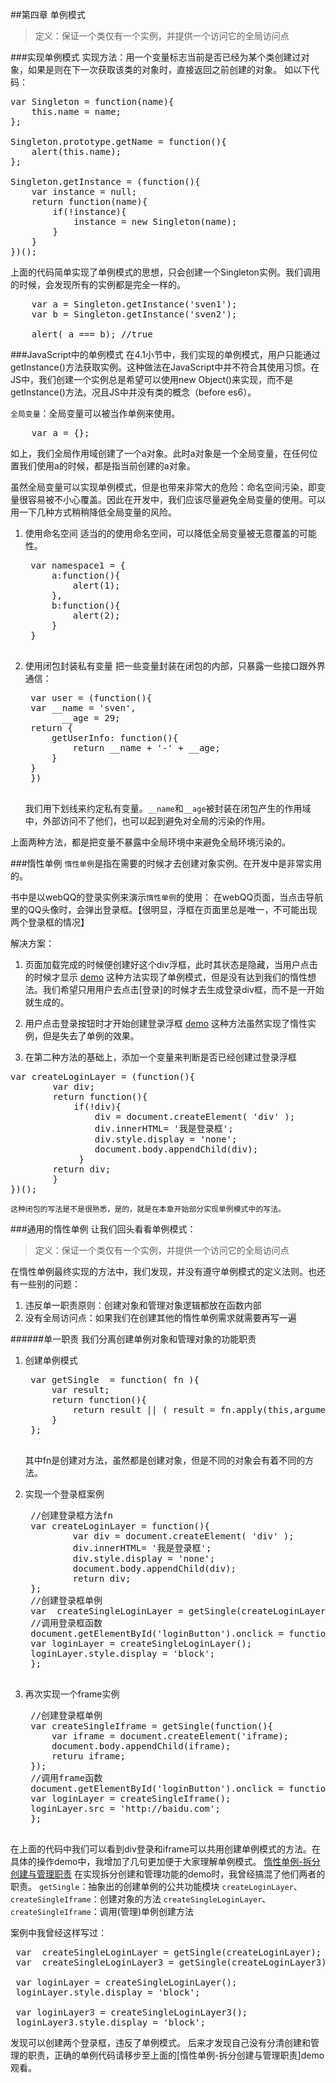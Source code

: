 ##第四章 单例模式

>定义：保证一个类仅有一个实例，并提供一个访问它的全局访问点

###实现单例模式
实现方法：用一个变量标志当前是否已经为某个类创建过对象，如果是则在下一次获取该类的对象时，直接返回之前创建的对象。
如以下代码：
<pre>
var Singleton = function(name){
	this.name = name;
};

Singleton.prototype.getName = function(){
	alert(this.name);
};

Singleton.getInstance = (function(){
	var instance = null;
    return function(name){
    	if(!instance){
        	instance = new Singleton(name);
        }
    }
})();
</pre>

上面的代码简单实现了单例模式的思想，只会创建一个Singleton实例。我们调用的时候，会发现所有的实例都是完全一样的。
<pre>
	var a = Singleton.getInstance('sven1');
    var b = Singleton.getInstance('sven2');
    
    alert( a === b); //true
</pre>

###JavaScript中的单例模式
在4.1小节中，我们实现的单例模式，用户只能通过 getInstance()方法获取实例。这种做法在JavaScript中并不符合其使用习惯。在JS中，我们创建一个实例总是希望可以使用new Object()来实现，而不是getInstance()方法。况且JS中并没有类的概念（before es6）。

`全局变量`：全局变量可以被当作单例来使用。

<pre>
	var a = {};
</pre>

如上，我们全局作用域创建了一个a对象。此时a对象是一个全局变量，在任何位置我们使用a的时候，都是指当前创建的a对象。

虽然全局变量可以实现单例模式，但是也带来非常大的危险：命名空间污染，即变量很容易被不小心覆盖。因此在开发中，我们应该尽量避免全局变量的使用。可以用一下几种方式稍稍降低全局变量的风险。

1. 使用命名空间
	适当的的使用命名空间，可以降低全局变量被无意覆盖的可能性。
    <pre>
    var namespace1 = {
    	a:function(){
        	alert(1);
        },
        b:function(){
        	alert(2);
        }
    }
    </pre>
2. 使用闭包封装私有变量
	把一些变量封装在闭包的内部，只暴露一些接口跟外界通信：
    <pre>
    var user = (function(){
    var __name = 'sven',
    	  __age = 29;
	return {
    	getUserInfo: function(){
        	return __name + '-' + __age;
        }
    }
    })
    </pre>
    
	我们用下划线来约定私有变量。`__name`和`__age`被封装在闭包产生的作用域中，外部访问不了他们，也可以起到避免对全局的污染的作用。

上面两种方法，都是把变量不暴露中全局环境中来避免全局环境污染的。

###惰性单例
`惰性单例`是指在需要的时候才去创建对象实例。在开发中是非常实用的。

书中是以webQQ的登录实例来演示`惰性单例`的使用：
在webQQ页面，当点击导航里的QQ头像时，会弹出登录框。【很明显，浮框在页面里总是唯一，不可能出现两个登录框的情况】

解决方案：

1.  页面加载完成的时候便创建好这个div浮框，此时其状态是隐藏，当用户点击的时候才显示
	[demo](http://runjs.cn/code/bryxnozg)
	这种方法实现了单例模式，但是没有达到我们的惰性想法。我们希望只用用户去点击[登录]的时候才去生成登录div框，而不是一开始就生成的。

2.  用户点击登录按钮时才开始创建登录浮框
	[demo](http://runjs.cn/code/chjho5il)
	这种方法虽然实现了惰性实例，但是失去了单例的效果。
3. 在第二种方法的基础上，添加一个变量来判断是否已经创建过登录浮框
<pre>
var createLoginLayer = (function(){
		var div;
    	return function(){
    		if(!div){
            	div = document.createElement( 'div' );
           	 	div.innerHTML= '我是登录框';
            	div.style.display = 'none';
            	document.body.appendChild(div);
       		 }
    	return div;
    	}
})();
</pre>

	这种闭包的写法是不是很熟悉，是的，就是在本章开始部分实现单例模式中的写法。
    
###通用的惰性单例
让我们回头看看单例模式：
>定义：保证一个类仅有一个实例，并提供一个访问它的全局访问点

在惰性单例最终实现的方法中，我们发现，并没有遵守单例模式的定义法则。也还有一些别的问题：

1. 违反单一职责原则：创建对象和管理对象逻辑都放在函数内部
2. 没有全局访问点：如果我们在创建其他的惰性单例需求就需要再写一遍

######单一职责
我们分离创建单例对象和管理对象的功能职责

1. 创建单例模式
    <pre>
    var getSingle  = function( fn ){
        var result;
        return function(){
            return result || ( result = fn.apply(this,arguments));
        }
    };
    </pre>
    
    其中fn是创建对方法，虽然都是创建对象，但是不同的对象会有着不同的方法。
2. 实现一个登录框案例
    <pre>
    //创建登录框方法fn
    var createLoginLayer = function(){
            var div = document.createElement( 'div' );
            div.innerHTML= '我是登录框';
            div.style.display = 'none';
            document.body.appendChild(div);
            return div;
    };
    //创建登录框单例
    var  createSingleLoginLayer = getSingle(createLoginLayer);
    //调用登录框函数
    document.getElementById('loginButton').onclick = function(){
    var loginLayer = createSingleLoginLayer();
    loginLayer.style.display = 'block';
    };
    </pre>

3. 再次实现一个frame实例
    <pre>
    //创建登录框单例
    var createSingleIframe = getSingle(function(){
        var iframe = document.createElement('iframe);
        document.body.appendChild(iframe);
        returu iframe;
    });
    //调用frame函数
    document.getElementById('loginButton').onclick = function(){
    var loginLayer = createSingleIframe();
    loginLayer.src = 'http://baidu.com';
    };
    </pre>

在上面的代码中我们可以看到div登录和iframe可以共用创建单例模式的方法。在具体的操作demo中，我增加了几句更加便于大家理解单例模式。
[惰性单例-拆分创建与管理职责](http://runjs.cn/code/ezqbsxim)
在实现拆分创建和管理功能的demo时，我曾经搞混了他们两者的职责。
`getSingle`：抽象出的创建单例的公共功能模块
`createLoginLayer`、`createSingleIframe`：创建对象的方法
`createSingleLoginLayer`、`createSingleIframe`：调用(管理)单例创建方法

案例中我曾经这样写过：
<pre>
 var  createSingleLoginLayer = getSingle(createLoginLayer);
 var  createSingleLoginLayer3 = getSingle(createLoginLayer3);
 
 var loginLayer = createSingleLoginLayer();
 loginLayer.style.display = 'block';

 var loginLayer3 = createSingleLoginLayer3();
 loginLayer3.style.display = 'block';
</pre>

发现可以创建两个登录框，违反了单例模式。
后来才发现自己没有分清创建和管理的职责，正确的单例代码请移步至上面的[惰性单例-拆分创建与管理职责]demo观看。